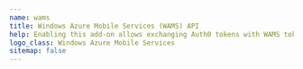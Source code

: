 ```yaml
---
name: wams
title: Windows Azure Mobile Services (WAMS) API
help: Enabling this add-on allows exchanging Auth0 tokens with WAMS tokens that can be used to call their APIs flowing the user identity.
logo_class: Windows Azure Mobile Services
sitemap: false
---
```

